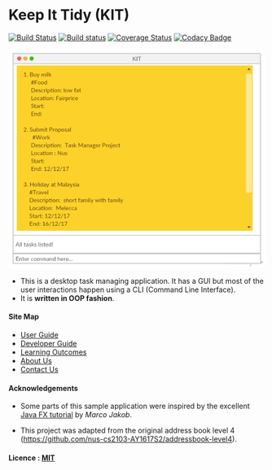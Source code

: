 # Keep It Tidy (KIT)

[![Build Status](https://travis-ci.org/CS2103JAN2017-F14-B2/main.svg?branch=master)](https://travis-ci.org/CS2103JAN2017-F14-B2/main)
[![Build status](https://ci.appveyor.com/api/projects/status/5rd31plnvqr693qn?svg=true)](https://ci.appveyor.com/project/Zing1996/main)
[![Coverage Status](https://coveralls.io/repos/github/CS2103JAN2017-F14-B2/main/badge.svg?branch=master)](https://coveralls.io/github/CS2103JAN2017-F14-B2/main?branch=master)
[![Codacy Badge](https://api.codacy.com/project/badge/Grade/d2095f2c038c43d9a11ed29db9b299e2)](https://www.codacy.com/app/Zing1996/main?utm_source=github.com&amp;utm_medium=referral&amp;utm_content=CS2103JAN2017-F14-B2/main&amp;utm_campaign=Badge_Grade)

<img src="docs/images/Ui.png" width="600"><br>

* This is a desktop task managing application. It has a GUI but most of the user interactions happen using
  a CLI (Command Line Interface).
* It is **written in OOP fashion**.


#### Site Map
* [User Guide](docs/UserGuide.md)
* [Developer Guide](docs/DeveloperGuide.md)
* [Learning Outcomes](docs/LearningOutcomes.md)
* [About Us](docs/AboutUs.md)
* [Contact Us](docs/ContactUs.md)


#### Acknowledgements

* Some parts of this sample application were inspired by the excellent
  [Java FX tutorial](http://code.makery.ch/library/javafx-8-tutorial/) by *Marco Jakob*.

* This project was adapted from the original address book level 4 (https://github.com/nus-cs2103-AY1617S2/addressbook-level4).

#### Licence : [MIT](LICENSE)